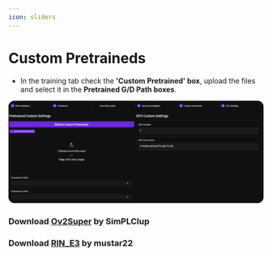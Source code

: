 ```yaml
---
icon: sliders
---
```

# Custom Pretraineds

- In the training tab check the **'Custom Pretrained' box**, upload the files and select it in the **Pretrained G/D Path boxes**.

 ![](/assets/load_pretrained.png)

### Download [Ov2Super](https://huggingface.co/ORVC/Ov2Super/tree/main) by SimPLClup
### Download [RIN_E3](https://huggingface.co/MUSTAR/RIN_E3/tree/main) by mustar22